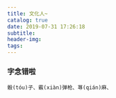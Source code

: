 ```yaml
---
title: 文化人~
catalog: true
date: 2019-07-31 17:26:18
subtitle:
header-img:
tags:
---
```


### 字念错啦
    骰(tóu)子、霰(xiàn)弹枪、荨(qián)麻、
